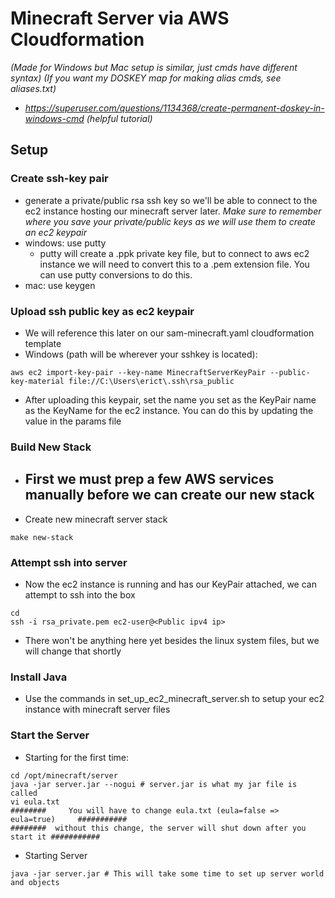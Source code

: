 # Minecraft Server via AWS Cloudformation
*(Made for Windows but Mac setup is similar, just cmds have different syntax)*
*(If you want my DOSKEY map for making alias cmds, see aliases.txt)*
- *https://superuser.com/questions/1134368/create-permanent-doskey-in-windows-cmd (helpful tutorial)*

## Setup

### Create ssh-key pair
- generate a private/public rsa ssh key so we'll be able to connect to the ec2 instance hosting our minecraft server later. *Make sure to remember where you save your private/public keys as we will use them to create an ec2 keypair*
- windows: use putty
    - putty will create a .ppk private key file, but to connect to aws ec2 instance we will need to convert this to a .pem extension file. You can use putty conversions to do this.
- mac: use keygen

### Upload ssh public key as ec2 keypair
- We will reference this later on our sam-minecraft.yaml cloudformation template
- Windows (path will be wherever your sshkey is located):
```
aws ec2 import-key-pair --key-name MinecraftServerKeyPair --public-key-material file://C:\Users\erict\.ssh\rsa_public
```
- After uploading this keypair, set the name you set as the KeyPair name as the KeyName for the ec2 instance. You can do this by updating the value in the params file

### Build New Stack
- First we must prep a few AWS services manually before we can create our new stack
    -
- Create new minecraft server stack
```
make new-stack
```

### Attempt ssh into server
- Now the ec2 instance is running and has our KeyPair attached, we can attempt to ssh into the box
```
cd
ssh -i rsa_private.pem ec2-user@<Public ipv4 ip>
```
- There won't be anything here yet besides the linux system files, but we will change that shortly

### Install Java
- Use the commands in set_up_ec2_minecraft_server.sh to setup your ec2 instance with minecraft server files

### Start the Server
- Starting for the first time:
```
cd /opt/minecraft/server
java -jar server.jar --nogui # server.jar is what my jar file is called
vi eula.txt
########     You will have to change eula.txt (eula=false => eula=true)     ###########
########  without this change, the server will shut down after you start it ###########
```
- Starting Server
```
java -jar server.jar # This will take some time to set up server world and objects
```

